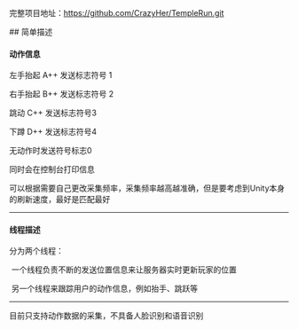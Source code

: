﻿完整项目地址：https://github.com/CrazyHer/TempleRun.git

﻿## 简单描述

#### 动作信息

﻿左手抬起 A++ 发送标志符号 1

右手抬起 B++  发送标志符号 2

跳动 C++ 发送标志符号3

下蹲 D++ 发送标志符号4

无动作时发送符号标志0

同时会在控制台打印信息

可以根据需要自己更改采集频率，采集频率越高越准确，但是要考虑到Unity本身的刷新速度，最好是匹配最好

***

#### 线程描述

分为两个线程：

​		一个线程负责不断的发送位置信息来让服务器实时更新玩家的位置

​		另一个线程来跟踪用户的动作信息，例如抬手、跳跃等

***

目前只支持动作数据的采集，不具备人脸识别和语音识别